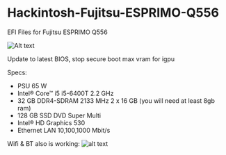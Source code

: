 # Hackintosh-Fujitsu-ESPRIMO-Q556
EFI Files for  Fujitsu ESPRIMO Q556

![Alt text]([https://example.com/path/to/image.png](http://url/to/img.png))

Update to latest BIOS,
stop secure boot
max vram for igpu


Specs:
- PSU 65 W
- Intel® Core™ i5 i5-6400T 2.2 GHz
- 32 GB DDR4-SDRAM 2133 MHz 2 x 16 GB (you will need at least 8gb ram)
- 128 GB SSD DVD Super Multi
- Intel® HD Graphics 530
- Ethernet LAN 10,100,1000 Mbit/s

Wifi & BT also is working:
![alt text]([http://url/to/img.png](https://i.imgur.com/XMEDO5c.png))
